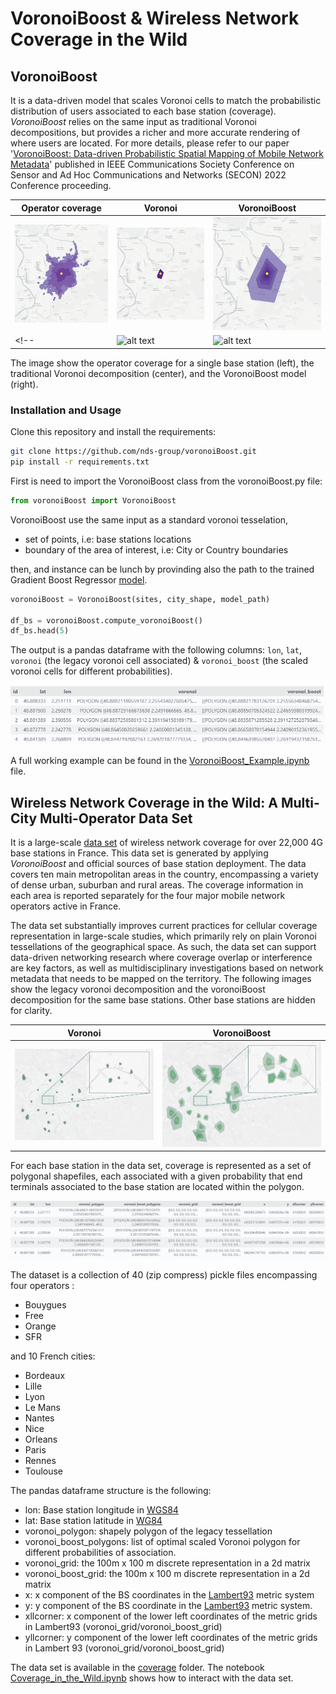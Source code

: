 # VoronoiBoost & Wireless Network Coverage in the Wild

## VoronoiBoost

It is a data-driven model that scales Voronoi cells to match the probabilistic distribution of
users associated to each base station (coverage).
*VoronoiBoost* relies on the same input as traditional Voronoi decompositions, but provides a richer and more accurate rendering of where users are located.
For more details, please refer to our paper '[VoronoiBoost: Data-driven Probabilistic Spatial Mapping of Mobile Network Metadata](https://ieeexplore.ieee.org/document/9918610)' published in IEEE Communications Society Conference on Sensor and Ad Hoc Communications and Networks (SECON) 2022 Conference proceeding.

| Operator coverage                             | Voronoi                                    | VoronoiBoost                             |
| ---------------------------------------- | ------------------------------------------ | ---------------------------------------- |
| ![alt text](images/PARIS_1648_p_l_t.png) | ![alt text](images/PARIS_1648_voronoi.png) | ![alt text](images/PARIS_1648_model.png) |
<!-- | ![alt text](images/PARIS_810_p_l_t.png)  | ![alt text](images/PARIS_810_voronoi.png)  | ![alt text](images/PARIS_810_model.png)  | -->
The image show the operator coverage for a single base station (left), the traditional Voronoi decomposition (center), and the VoronoiBoost model (right).


### Installation and Usage

Clone this repository and install the requirements:

```bash
git clone https://github.com/nds-group/voronoiBoost.git
pip install -r requirements.txt
```

First is need to import the VoronoiBoost class from the voronoiBoost.py file:

```python
from voronoiBoost import VoronoiBoost
```

VoronoiBoost use the same input as a standard voronoi tesselation, 
* set of points, i.e: base stations locations
* boundary of the area of interest, i.e: City or Country boundaries

then, and instance can be lunch by provinding also the path to the trained Gradient Boost Regressor [model](https://github.com/nds-group/voronoiBoost/tree/main/model).

```python
voronoiBoost = VoronoiBoost(sites, city_shape, model_path)

df_bs = voronoiBoost.compute_voronoiBoost()
df_bs.head(5)
```

The output is a pandas dataframe with the following columns:
``lon``, ``lat``, ``voronoi`` (the legacy voronoi cell associated) & ``voronoi_boost`` (the scaled voronoi cells for different probabilities).

<img src="images/VoronoiBoost_Output_Dataframe.png" alt="VoronoiBoost output dataframe" max-width="85%"/>

A full working example can be found in the [VoronoiBoost_Example.ipynb](https://github.com/nds-group/voronoiBoost/blob/main/VoronoiBoost_Example.ipynb) file.


## Wireless Network Coverage in the Wild: A Multi-City Multi-Operator Data Set

It is a large-scale [data set](https://github.com/nds-group/voronoiBoost/tree/main/coverage) of wireless network coverage for over 22,000 4G base stations in France. This data set is generated by applying *VoronoiBoost* and official sources of base station deployment. The data covers ten main metropolitan areas in the country, encompassing a variety of dense urban, suburban and rural areas. The coverage information in each area is reported separately for the four major mobile network operators active in France.

The data set substantially improves current practices for cellular coverage representation in large-scale studies, which primarily rely on plain Voronoi tessellations of the geographical space.
As such, the data set can support data-driven networking research where coverage overlap or interference are key factors, as well as multidisciplinary investigations based on network metadata that needs to be mapped on the territory.
The following images show the legacy voronoi decomposition and the voronoiBoost decomposition for the same base stations. Other base stations are hidden for clarity.

| Voronoi | VoronoiBoost |
| ------------------- | ------------ |
| ![alt text](images/Voronoi_Orange_Paris_same_color.png)  | ![alt text](images/VoronoiBoost_Orange_Paris_same_color.png) 

For each base station in the data set, coverage is represented as a set of polygonal shapefiles, each associated with a given probability that end terminals associated to the base station are located within the polygon.

<img src="images/Dataset_Dataframe.png" alt="Dataset Dataframe" max-width="100%"/>

The dataset is a collection of 40 (zip compress) pickle files encompassing four operators :

* Bouygues
* Free 
* Orange
* SFR
 
and 10 French cities:

* Bordeaux 
* Lille 
* Lyon 
* Le Mans
* Nantes 
* Nice 
* Orleans 
* Paris
* Rennes 
* Toulouse 

The pandas dataframe structure is the following: 

* lon: Base station longitude in [WGS84](https://epsg.io/4326)
* lat: Base station latitude in [WG84](https://epsg.io/4326)
* voronoi_polygon: shapely polygon of the legacy tessellation
* voronoi_boost_polygons: list of optimal scaled Voronoi polygon for different probabilities of association.
* voronoi_grid: the 100m x 100 m discrete representation in a 2d matrix
* voronoi_boost_grid: the 100m x 100 m discrete representation in a 2d matrix
* x: x component of the BS coordinates in the [Lambert93](https://epsg.io/2154) metric system
* y: y component of the BS coordinate in the [Lambert93](https://epsg.io/2154) metric system. 
* xllcorner: x component of the lower left coordinates of the metric grids in Lambert93 (voronoi_grid/voronoi_boost_grid)
* yllcorner: y component of the lower left coordinates of the metric grids in Lambert 93 (voronoi_grid/voronoi_boost_grid)



The data set is available in the [coverage](https://github.com/nds-group/voronoiBoost/tree/main/coverage) folder.
The notebook [Coverage_in_the_Wild.ipynb](https://github.com/nds-group/voronoiBoost/blob/main/Coverage_in_the_Wild.ipynb) shows how to interact with the data set.